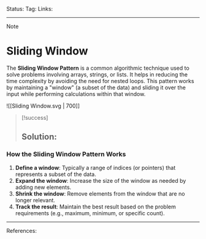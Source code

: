 Status: 
Tag:
Links:

---
> [!note] 
>  # Sliding Window

The **Sliding Window Pattern** is a common algorithmic technique used to solve problems involving arrays, strings, or lists. It helps in reducing the time complexity by avoiding the need for nested loops. 
This pattern works by maintaining a "window" (a subset of the data) and sliding it over the input while performing calculations within that window.


![[Sliding Window.svg | 700]]


> [!success] 
> ## Solution: 

### How the Sliding Window Pattern Works

1. **Define a window**: Typically a range of indices (or pointers) that represents a subset of the data.
2. **Expand the window**: Increase the size of the window as needed by adding new elements.
3. **Shrink the window**: Remove elements from the window that are no longer relevant.
4. **Track the result**: Maintain the best result based on the problem requirements (e.g., maximum, minimum, or specific count).



---
References: